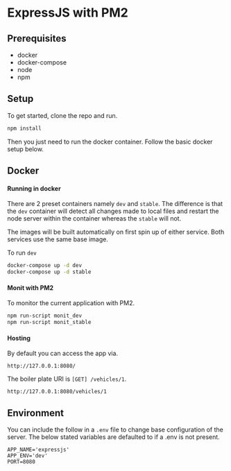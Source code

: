 # ExpressJS with PM2

## Prerequisites
 - docker
 - docker-compose
 - node
 - npm

## Setup
To get started, clone the repo and run.
```bash
npm install
```
Then you just need to run the docker container. Follow the basic docker setup below.

## Docker
#### Running in docker
There are 2 preset containers namely `dev` and `stable`. The difference is that the `dev` container will detect all changes made to local files and restart the node server within the container whereas the `stable` will not.

The images will be built automatically on first spin up of either service. Both services use the same base image.

To run `dev`
```bash
docker-compose up -d dev
docker-compose up -d stable
```

#### Monit with PM2
To monitor the current application with PM2.
```bash
npm run-script monit_dev
npm run-script monit_stable
```

#### Hosting
By default you can access the app via.
```
http://127.0.0.1:8080/
```
The boiler plate URI is `[GET] /vehicles/1`.
```
http://127.0.0.1:8080/vehicles/1
```

## Environment
You can include the follow in a `.env` file to change base configuration of the server. The below stated variables are defaulted to if a .env is not present.
```
APP_NAME='expressjs'
APP_ENV='dev'
PORT=8080
```